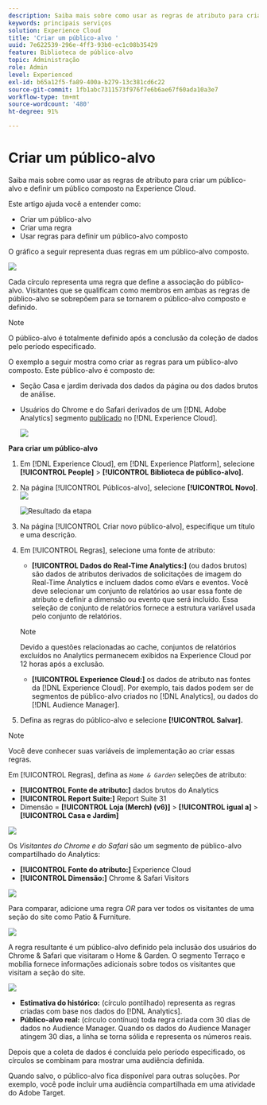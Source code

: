 ```yaml
---
description: Saiba mais sobre como usar as regras de atributo para criar um público-alvo e definir um público composto na Adobe Experience Cloud.
keywords: principais serviços
solution: Experience Cloud
title: 'Criar um público-alvo '
uuid: 7e622539-296e-4ff3-93b0-ec1c08b35429
feature: Biblioteca de público-alvo
topic: Administração
role: Admin
level: Experienced
exl-id: b65a12f5-fa89-400a-b279-13c381cd6c22
source-git-commit: 1fb1abc7311573f976f7e6b6ae67f60ada10a3e7
workflow-type: tm+mt
source-wordcount: '480'
ht-degree: 91%

---
```


# Criar um público-alvo

Saiba mais sobre como usar as regras de atributo para criar um público-alvo e definir um público composto na Experience Cloud.

Este artigo ajuda você a entender como:

* Criar um público-alvo
* Criar uma regra
* Usar regras para definir um público-alvo composto

O gráfico a seguir representa duas regras em um público-alvo composto.

![](assets/audience_sharing.png)

Cada círculo representa uma regra que define a associação do público-alvo. Visitantes que se qualificam como membros em ambas as regras de público-alvo se sobrepõem para se tornarem o público-alvo composto e definido.

>[!NOTE]
>
>O público-alvo é totalmente definido após a conclusão da coleção de dados pelo período especificado.

O exemplo a seguir mostra como criar as regras para um público-alvo composto. Este público-alvo é composto de:

* Seção Casa e jardim derivada dos dados da página ou dos dados brutos de análise.
* Usuários do Chrome e do Safari derivados de um [!DNL Adobe Analytics] segmento [publicado](audience-library.md#task_32FEEFE0B32E4E388CD4D892D727282A) no [!DNL Experience Cloud].

   ![](assets/audience_create.png)

**Para criar um público-alvo**

1. Em [!DNL Experience Cloud], em [!DNL Experience Platform], selecione **[!UICONTROL People]** > **[!UICONTROL Biblioteca de público-alvo].**
1. Na página [!UICONTROL Públicos-alvo], selecione **[!UICONTROL Novo]**. ![](assets/add_icon_small.png)

   ![Resultado da etapa](assets/audience_create_new.png)

1. Na página [!UICONTROL Criar novo público-alvo], especifique um título e uma descrição.
1. Em [!UICONTROL Regras], selecione uma fonte de atributo:

   * **[!UICONTROL Dados do Real-Time Analytics:]**  (ou dados brutos) são dados de atributos derivados de solicitações de imagem do Real-Time Analytics e incluem dados como eVars e eventos. Você deve selecionar um conjunto de relatórios ao usar essa fonte de atributo e definir a dimensão ou evento que será incluído. Essa seleção de conjunto de relatórios fornece a estrutura variável usada pelo conjunto de relatórios.
   >[!NOTE]
   >
   >Devido a questões relacionadas ao cache, conjuntos de relatórios excluídos no Analytics permanecem exibidos na Experience Cloud por 12 horas após a exclusão.

   * **[!UICONTROL Experience Cloud:]** os dados de atributo nas fontes da [!DNL Experience Cloud]. Por exemplo, tais dados podem ser de segmentos de público-alvo criados no [!DNL Analytics], ou dados do [!DNL Audience Manager].

1. Defina as regras do público-alvo e selecione **[!UICONTROL Salvar].**

>[!NOTE]
>
>Você deve conhecer suas variáveis de implementação ao criar essas regras.

Em [!UICONTROL Regras], defina as *`Home & Garden`* seleções de atributo:

* **[!UICONTROL Fonte de atributo:]** dados brutos do Analytics
* **[!UICONTROL Report Suite:]** Report Suite 31
* Dimensão = **[!UICONTROL Loja (Merch) (v6)]** > **[!UICONTROL igual a]** > **[!UICONTROL Casa e Jardim]**

![](assets/home_garden.png)

Os *Visitantes do Chrome e do Safari* são um segmento de público-alvo compartilhado do Analytics:

* **[!UICONTROL Fonte do atributo:]** Experience Cloud
* **[!UICONTROL Dimensão:]** Chrome &amp; Safari Visitors

![](assets/chrome_safari.png)

Para comparar, adicione uma regra *OR* para ver todos os visitantes de uma seção do site como Patio &amp; Furniture.

![](assets/audiences_rule_patio.png)

A regra resultante é um público-alvo definido pela inclusão dos usuários do Chrome &amp; Safari que visitaram o Home &amp; Garden. O segmento Terraço e mobília fornece informações adicionais sobre todos os visitantes que visitam a seção do site.

![](assets/defined_audience.png)

* **Estimativa do histórico:** (círculo pontilhado) representa as regras criadas com base nos dados do [!DNL Analytics].
* **Público-alvo real:** (círculo contínuo) toda regra criada com 30 dias de dados no Audience Manager. Quando os dados do Audience Manager atingem 30 dias, a linha se torna sólida e representa os números reais.

Depois que a coleta de dados é concluída pelo período especificado, os círculos se combinam para mostrar uma audiência definida.

Quando salvo, o público-alvo fica disponível para outras soluções. Por exemplo, você pode incluir uma audiência compartilhada em uma atividade do Adobe Target.
